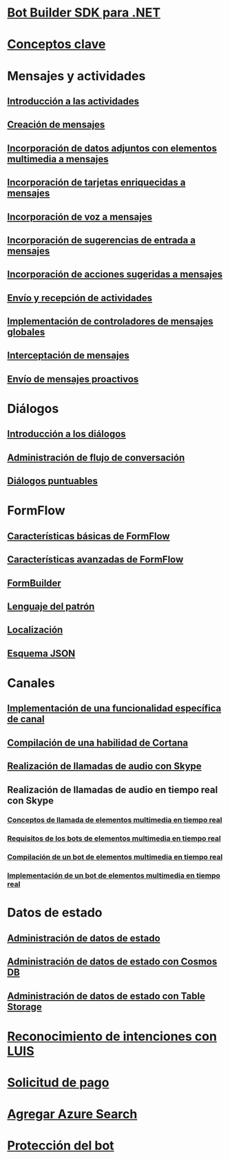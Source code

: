 # [Bot Builder SDK para .NET](bot-builder-dotnet-overview.md)
# [Conceptos clave](bot-builder-dotnet-concepts.md)
# Mensajes y actividades
## [Introducción a las actividades](bot-builder-dotnet-activities.md)
## [Creación de mensajes](bot-builder-dotnet-create-messages.md)
## [Incorporación de datos adjuntos con elementos multimedia a mensajes](bot-builder-dotnet-add-media-attachments.md)
## [Incorporación de tarjetas enriquecidas a mensajes](bot-builder-dotnet-add-rich-card-attachments.md)
<!-- ## [Send carousel of cards](bot-builder-dotnet-add-carousel-card.md) -->
## [Incorporación de voz a mensajes](bot-builder-dotnet-text-to-speech.md)
## [Incorporación de sugerencias de entrada a mensajes](bot-builder-dotnet-add-input-hints.md)
## [Incorporación de acciones sugeridas a mensajes](bot-builder-dotnet-add-suggested-actions.md)
## [Envío y recepción de actividades](bot-builder-dotnet-connector.md)
## [Implementación de controladores de mensajes globales](bot-builder-dotnet-global-handlers.md)
## [Interceptación de mensajes](bot-builder-dotnet-middleware.md)
## [Envío de mensajes proactivos](bot-builder-dotnet-proactive-messages.md)
# Diálogos
## [Introducción a los diálogos](bot-builder-dotnet-dialogs.md)
## [Administración de flujo de conversación](bot-builder-dotnet-manage-conversation-flow.md)
## [Diálogos puntuables](bot-builder-dotnet-scorable-dialogs.md)
# FormFlow
## [Características básicas de FormFlow](bot-builder-dotnet-formflow.md)
## [Características avanzadas de FormFlow](bot-builder-dotnet-formflow-advanced.md)
## [FormBuilder](bot-builder-dotnet-formflow-formbuilder.md)
## [Lenguaje del patrón](bot-builder-dotnet-formflow-pattern-language.md)
## [Localización](bot-builder-dotnet-formflow-localize.md)
## [Esquema JSON](bot-builder-dotnet-formflow-json-schema.md)
# Canales
## [Implementación de una funcionalidad específica de canal](bot-builder-dotnet-channeldata.md)
## [Compilación de una habilidad de Cortana](bot-builder-dotnet-cortana-skill.md)
## [Realización de llamadas de audio con Skype](bot-builder-dotnet-audio-calls.md)
## Realización de llamadas de audio en tiempo real con Skype
### [Conceptos de llamada de elementos multimedia en tiempo real](bot-builder-dotnet-real-time-media-concepts.md)
### [Requisitos de los bots de elementos multimedia en tiempo real](bot-builder-dotnet-real-time-media-requirements.md)
### [Compilación de un bot de elementos multimedia en tiempo real](bot-builder-dotnet-real-time-audio-video-call-overview.md)
### [Implementación de un bot de elementos multimedia en tiempo real](bot-builder-dotnet-real-time-deploy-visual-studio.md)
# Datos de estado
## [Administración de datos de estado](bot-builder-dotnet-state.md)
## [Administración de datos de estado con Cosmos DB](bot-builder-dotnet-state-azure-cosmosdb.md)
## [Administración de datos de estado con Table Storage](bot-builder-dotnet-state-azure-table-storage.md)
# [Reconocimiento de intenciones con LUIS](bot-builder-dotnet-luis-dialogs.md)
# [Solicitud de pago](bot-builder-dotnet-request-payment.md)
# [Agregar Azure Search](bot-builder-dotnet-search-azure.md)
# [Protección del bot](bot-builder-dotnet-security.md)
